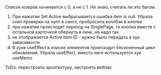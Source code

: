 
Список юзеров начинается с 0, а не с 1. Не знаю, считать ли это багом.
1. При нажатии Set Active выбрасывается ошибка item is null. Убрала скип проверки на нулл в сингл, пробросила коллбэк в кнопке
2. при нажатии происходит переход на SinglePage, тк кнопка вместе с остальной карточкой обернута в линк. не надо так
3. не отображается Active Item ID - нужно было передать в хук зависимости
4. В хуке useEffect в поиске элементов происходит бесконечный цикл обновлений. Убрала useEffect, вместо него используется хук useMemo

ToDo: перестроить архитектуру, настроить вебпак